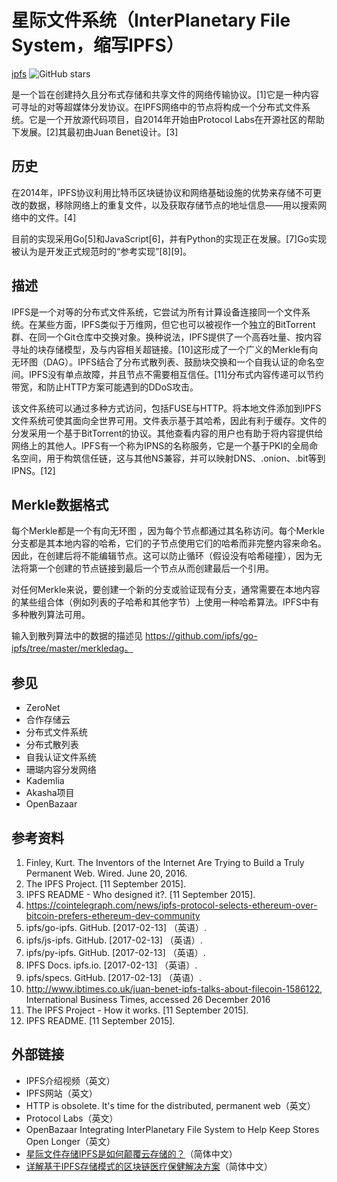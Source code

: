 # 星际文件系统（InterPlanetary File System，缩写IPFS）

[ipfs](https://github.com/ipfs/ipfs) ![GitHub stars](https://img.shields.io/github/stars/ipfs/ipfs.svg?style=social)

是一个旨在创建持久且分布式存储和共享文件的网络传输协议。[1]它是一种内容可寻址的对等超媒体分发协议。在IPFS网络中的节点将构成一个分布式文件系统。它是一个开放源代码项目，自2014年开始由Protocol Labs在开源社区的帮助下发展。[2]其最初由Juan Benet设计。[3]


## 历史

在2014年，IPFS协议利用比特币区块链协议和网络基础设施的优势来存储不可更改的数据，移除网络上的重复文件，以及获取存储节点的地址信息——用以搜索网络中的文件。[4]

目前的实现采用Go[5]和JavaScript[6]，并有Python的实现正在发展。[7]Go实现被认为是开发正式规范时的“参考实现”[8][9]。

## 描述

IPFS是一个对等的分布式文件系统，它尝试为所有计算设备连接同一个文件系统。在某些方面，IPFS类似于万维网，但它也可以被视作一个独立的BitTorrent群、在同一个Git仓库中交换对象。换种说法，IPFS提供了一个高吞吐量、按内容寻址的块存储模型，及与内容相关超链接。[10]这形成了一个广义的Merkle有向无环图（DAG）。IPFS结合了分布式散列表、鼓励块交换和一个自我认证的命名空间。IPFS没有单点故障，并且节点不需要相互信任。[11]分布式内容传递可以节约带宽，和防止HTTP方案可能遇到的DDoS攻击。

该文件系统可以通过多种方式访问，包括FUSE与HTTP。将本地文件添加到IPFS文件系统可使其面向全世界可用。文件表示基于其哈希，因此有利于缓存。文件的分发采用一个基于BitTorrent的协议。其他查看内容的用户也有助于将内容提供给网络上的其他人。IPFS有一个称为IPNS的名称服务，它是一个基于PKI的全局命名空间，用于构筑信任链，这与其他NS兼容，并可以映射DNS、.onion、.bit等到IPNS。[12]

## Merkle数据格式

每个Merkle都是一个有向无环图 ，因为每个节点都通过其名称访问。每个Merkle分支都是其本地内容的哈希，它们的子节点使用它们的哈希而非完整内容来命名。因此，在创建后将不能编辑节点。这可以防止循环（假设没有哈希碰撞），因为无法将第一个创建的节点链接到最后一个节点从而创建最后一个引用。

对任何Merkle来说，要创建一个新的分支或验证现有分支，通常需要在本地内容的某些组合体（例如列表的子哈希和其他字节）上使用一种哈希算法。IPFS中有多种散列算法可用。

输入到散列算法中的数据的描述见 https://github.com/ipfs/go-ipfs/tree/master/merkledag。

## 参见

- ZeroNet
- 合作存储云
- 分布式文件系统
- 分布式散列表
- 自我认证文件系统
- 珊瑚内容分发网络
- Kademlia
- Akasha项目
- OpenBazaar

## 参考资料

1. Finley, Kurt. The Inventors of the Internet Are Trying to Build a Truly Permanent Web. Wired. June 20, 2016.
1. The IPFS Project. [11 September 2015].
1. IPFS README - Who designed it?. [11 September 2015].
1. https://cointelegraph.com/news/ipfs-protocol-selects-ethereum-over-bitcoin-prefers-ethereum-dev-community
1. ipfs/go-ipfs. GitHub. [2017-02-13] （英语）.
1. ipfs/js-ipfs. GitHub. [2017-02-13] （英语）.
1. ipfs/py-ipfs. GitHub. [2017-02-13] （英语）.
1. IPFS Docs. ipfs.io. [2017-02-13] （英语）.
1. ipfs/specs. GitHub. [2017-02-13] （英语）.
1. http://www.ibtimes.co.uk/juan-benet-ipfs-talks-about-filecoin-1586122, International Business Times, accessed 26 December 2016
1. The IPFS Project - How it works. [11 September 2015].
1. IPFS README. [11 September 2015].

## 外部链接

- IPFS介绍视频（英文）
- IPFS网站（英文）
- HTTP is obsolete. It's time for the distributed, permanent web（英文）
- Protocol Labs（英文）
- OpenBazaar Integrating InterPlanetary File System to Help Keep Stores Open Longer（英文）
- [星际文件存储IPFS是如何颠覆云存储的？](http://blog.csdn.net/owndiandian/article/details/54340508)（简体中文）
- [详解基于IPFS存储模式的区块链医疗保健解决方案](https://www.okcoin.cn/t-2505691.html)（简体中文）
